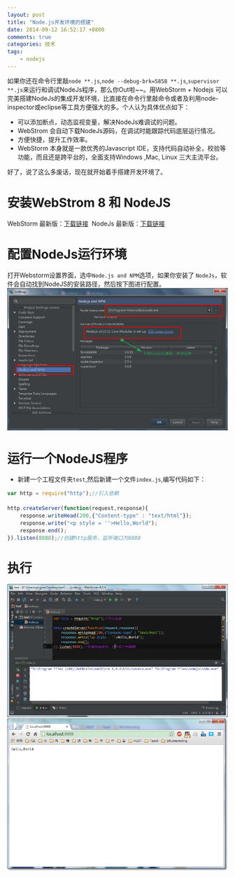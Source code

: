 ```yaml
---
layout: post
title: "Node.js开发环境的搭建"
date: 2014-09-12 16:52:17 +0800
comments: true
categories: 技术
tags:
	- nodejs
---
```


如果你还在命令行里敲`node **.js`,`node --debug-brk=5858 **.js`,`supervisor **.js`来运行和调试NodeJs程序，那么你Out啦~~。用WebStorm + Nodejs 可以完美搭建NodeJs的集成开发环境，比直接在命令行里敲命令或者及利用node-inspector或eclipse等工具方便强大的多。个人认为具体优点如下：
<!-- more -->
- 可以添加断点，动态监视变量，解决NodeJs难调试的问题。
- WebStrom 会自动下载NodeJs源码，在调试时能跟踪代码底层运行情况。
- 方便快捷，提升工作效率。
- WebStorm 本身就是一款优秀的Javascript IDE，支持代码自动补全，校验等功能，而且还是跨平台的，全面支持Windows ,Mac, Linux 三大主流平台。

好了，说了这么多废话，现在就开始着手搭建开发环境了。

# 安装WebStrom 8 和 NodeJS

WebStorm 最新版：[下载链接](http://www.jetbrains.com/webstorm/) &nbsp;NodeJs 最新版：[下载链接](http://www.nodejs.org/download/)


# 配置NodeJs运行环境
打开Webstorm设置界面，选中`Node.js and NPM`选项，如果你安装了
`NodeJs`，软件会自动找到NodeJS的安装路径，然后按下图进行配置。
![运行环境配置](/images/blog/node_setup.jpg)


# 运行一个NodeJS程序
- 新建一个工程文件夹`test`,然后新建一个文件`index.js`,编写代码如下：
```javascript
var http = require("http");//引入依赖

http.createServer(function(request,response){
    response.writeHead(200,{"Content-type" : "text/html"});
    response.write("<p style = ''>Hello,World");
    response.end();
}).listen(8888);//创建http服务，监听端口为8888

```

# 执行	

![执行成功](/images/blog/node_success.jpg)
![执行成功](/images/blog/node_result.jpg)
